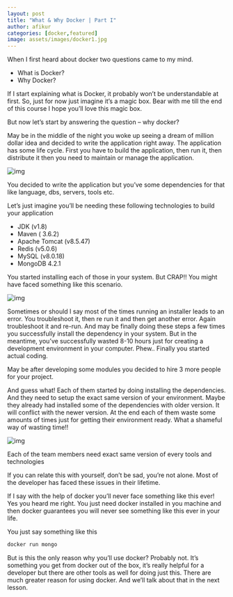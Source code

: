 ```yaml
---
layout: post
title: "What & Why Docker | Part I"
author: afikur
categories: [docker,featured]
image: assets/images/docker1.jpg
---
```


When I first heard about docker two questions came to my mind.

- What is Docker?
- Why Docker?

If I start explaining what is Docker, it probably won’t be understandable at first. So, just for now just imagine it’s a magic box. Bear with me till the end of this course I hope you’ll love this magic box.

But now let’s start by answering the question – why docker?

May be in the middle of the night you woke up seeing a dream of million dollar idea and decided to write the application right away. The application has some life cycle. First you have to build the application, then run it, then distribute it then you need to maintain or manage the application.

![img](https://firebasestorage.googleapis.com/v0/b/afikurcom.appspot.com/o/application-lifecycle-docker-lesson-afikur.com.jpg?alt=media&token=c560c14e-6d67-4beb-b91c-8809b4441d35&style=centerme)

You decided to write the application but you’ve some dependencies for that like language, dbs, servers, tools etc.

Let’s just imagine you’ll be needing these following technologies to build your application

- JDK (v1.8)
- Maven ( 3.6.2)
- Apache Tomcat (v8.5.47)
- Redis (v5.0.6)
- MySQL (v8.0.18)
- MongoDB 4.2.1

You started installing each of those in your system. But CRAP!! You might have faced something like this scenario.

![img](https://firebasestorage.googleapis.com/v0/b/afikurcom.appspot.com/o/application-installer-lifecycle-docker-lesson-afikur.com.jpg?alt=media&token=973d3622-ce05-4b8b-a01e-3db4a9560ebb&style=centerme)

Sometimes or should I say most of the times running an installer leads to an error. You troubleshoot it, then re run it and then get another error. Again troubleshoot it and re-run. And may be finally doing these steps a few times you successfully install the dependency in your system. But in the meantime, you’ve successfully wasted 8-10 hours just for creating a development environment in your computer. Phew.. Finally you started actual coding.

May be after developing some modules you decided to hire 3 more people for your project.

And guess what! Each of them started by doing installing the dependencies. And they need to setup the exact same version of your environment. Maybe they already had installed some of the dependencies with older version. It will conflict with the newer version. At the end each of them waste some amounts of times just for getting their environment ready. What a shameful way of wasting time!!

![img](https://firebasestorage.googleapis.com/v0/b/afikurcom.appspot.com/o/each-use-needs-to-setup-exact-environment-docker-lesson-afikur.com.jpg?alt=media&token=4b720a9b-46aa-48c1-90f2-8b564f6411d8&style=centerme)

Each of the team members need exact same version of every tools and technologies

If you can relate this with yourself, don’t be sad, you’re not alone. Most of the developer has faced these issues in their lifetime.

If I say with the help of docker you’ll never face something like this ever! Yes you heard me right. You just need docker installed in you machine and then docker guarantees you will never see something like this ever in your life.

You just say something like this

```bash
docker run mongo
```

But is this the only reason why you’ll use docker? Probably not. It’s something you get from docker out of the box, it’s really helpful for a developer but there are other tools as well for doing just this. There are much greater reason for using docker. And we’ll talk about that in the next lesson.
